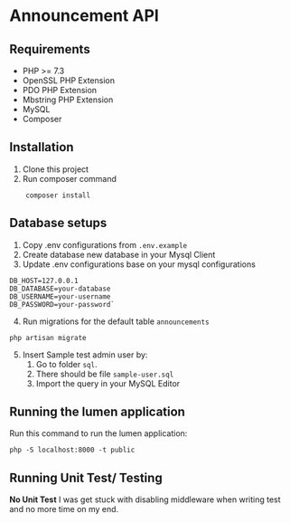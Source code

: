 # Announcement API

## Requirements

* PHP >= 7.3
* OpenSSL PHP Extension
* PDO PHP Extension
* Mbstring PHP Extension
* MySQL
* Composer

## Installation

1. Clone this project
2. Run composer command
```
    composer install
```

## Database setups
1. Copy .env configurations from `.env.example`
2. Create database new database in your Mysql Client
3. Update .env configurations base on your mysql configurations
```
DB_HOST=127.0.0.1
DB_DATABASE=your-database
DB_USERNAME=your-username
DB_PASSWORD=your-password`
```   

4. Run migrations for the default table `announcements`
```
php artisan migrate
```
5. Insert Sample test admin user by:
    1. Go to folder `sql`.
    2. There should be file `sample-user.sql` 
    3. Import the query in your MySQL Editor
    

## Running the lumen application
Run this command to run the lumen application:
```
php -S localhost:8000 -t public
```

## Running Unit Test/ Testing
**No Unit Test** I was get stuck with disabling middleware when writing test and no more time on my end.

```
